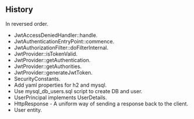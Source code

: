 History
-------
In reversed order.

* JwtAccessDeniedHandler::handle.
* JwtAuthenticationEntryPoint::commence.
* JwtAuthorizationFilter::doFilterInternal.
* JwtProvider::isTokenValid.
* JwtProvider::getAuthentication.
* JwtProvider::getAuthorities.
* JwtProvider::generateJwtToken.
* SecurityConstants.
* Add yaml properties for h2 and mysql.
* Use mysql_db_users.sql script to create DB and user.
* UserPrincipal implements UserDetails.
* HttpResponse - A uniform way of sending a response back to the client.
* User entity.
